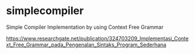 # simplecompiler
Simple Compiler Implementation by using Context Free Grammar


https://www.researchgate.net/publication/324703209_Implementasi_Context_Free_Grammar_pada_Pengenalan_Sintaks_Program_Sederhana
